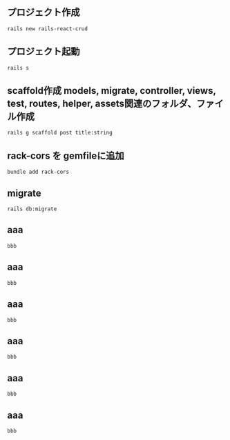 ## プロジェクト作成
`rails new rails-react-crud`

## プロジェクト起動
`rails s`

## scaffold作成 models, migrate, controller, views, test, routes, helper, assets関連のフォルダ、ファイル作成
`rails g scaffold post title:string`

## rack-cors を gemfileに追加
`bundle add rack-cors`

## migrate
`rails db:migrate`

## aaa
`bbb`

## aaa
`bbb`

## aaa
`bbb`

## aaa
`bbb`

## aaa
`bbb`

## aaa
`bbb`
